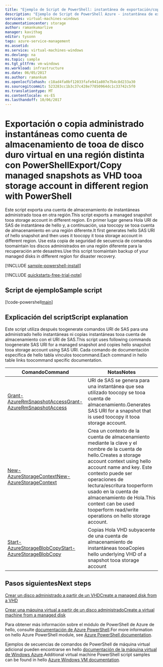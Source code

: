 ```yaml
---
title: "Ejemplo de Script de PowerShell: instantánea de exportación/copiar como cuenta de almacenamiento de disco duro virtual tooa en otra región aaaAzure | Documentos de Microsoft"
description: "Ejemplo de Script de PowerShell Azure - instantánea de exportación/copiar como cuenta de almacenamiento de tooa de disco duro virtual en la misma región diferente"
services: virtual-machines-windows
documentationcenter: storage
author: ramankumarlive
manager: kavithag
editor: tysonn
tags: azure-service-management
ms.assetid: 
ms.service: virtual-machines-windows
ms.devlang: na
ms.topic: sample
ms.tgt_pltfrm: vm-windows
ms.workload: infrastructure
ms.date: 06/05/2017
ms.author: ramankum
ms.openlocfilehash: c18ad4fa0bf12033fafe941a807e7b4c8d233a30
ms.sourcegitcommit: 523283cc1b3c37c428e77850964dc1c33742c5f0
ms.translationtype: MT
ms.contentlocale: es-ES
ms.lasthandoff: 10/06/2017
---
```

# <a name="exportcopy-managed-snapshots-as-vhd-tooa-storage-account-in-different-region-with-powershell"></a><span data-ttu-id="0f342-103">Exportación o copia administrado instantáneas como cuenta de almacenamiento de tooa de disco duro virtual en una región distinta con PowerShell</span><span class="sxs-lookup"><span data-stu-id="0f342-103">Export/Copy managed snapshots as VHD tooa storage account in different region with PowerShell</span></span>

<span data-ttu-id="0f342-104">Este script exporta una cuenta de almacenamiento de instantáneas administrado tooa en otra región.</span><span class="sxs-lookup"><span data-stu-id="0f342-104">This script exports a managed snapshot tooa storage account in different region.</span></span> <span data-ttu-id="0f342-105">En primer lugar genera Hola URI de SAS de instantánea de hello y, a continuación, usa toocopy se tooa cuenta de almacenamiento en una región diferente.</span><span class="sxs-lookup"><span data-stu-id="0f342-105">It first generates hello SAS URI of hello snapshot and then uses it toocopy it tooa storage account in different region.</span></span> <span data-ttu-id="0f342-106">Use esta copia de seguridad de secuencia de comandos toomaintain los discos administrados en una región diferente para la recuperación ante desastres.</span><span class="sxs-lookup"><span data-stu-id="0f342-106">Use this script toomaintain backup of your managed disks in different region for disaster recovery.</span></span>  

[!INCLUDE [sample-powershell-install](../../../includes/sample-powershell-install.md)]

[!INCLUDE [quickstarts-free-trial-note](../../../includes/quickstarts-free-trial-note.md)]

## <a name="sample-script"></a><span data-ttu-id="0f342-107">Script de ejemplo</span><span class="sxs-lookup"><span data-stu-id="0f342-107">Sample script</span></span>

[!code-powershell[main](../../../powershell_scripts/virtual-machine/copy-snapshot-to-storage-account/copy-snapshot-to-storage-account.ps1 "Copy snapshot")]


## <a name="script-explanation"></a><span data-ttu-id="0f342-108">Explicación del script</span><span class="sxs-lookup"><span data-stu-id="0f342-108">Script explanation</span></span>

<span data-ttu-id="0f342-109">Este script utiliza después toogenerate comandos URI de SAS para una administrado hello instantáneas ni copias instantáneas tooa cuenta de almacenamiento con el URI de SAS.</span><span class="sxs-lookup"><span data-stu-id="0f342-109">This script uses following commands toogenerate SAS URI for a managed snapshot and copies hello snapshot tooa storage account using SAS URI.</span></span> <span data-ttu-id="0f342-110">Cada comando de documentación específica de hello tabla vínculos toocommand.</span><span class="sxs-lookup"><span data-stu-id="0f342-110">Each command in hello table links toocommand specific documentation.</span></span>

| <span data-ttu-id="0f342-111">Comando</span><span class="sxs-lookup"><span data-stu-id="0f342-111">Command</span></span> | <span data-ttu-id="0f342-112">Notas</span><span class="sxs-lookup"><span data-stu-id="0f342-112">Notes</span></span> |
|---|---|
| [<span data-ttu-id="0f342-113">Grant-AzureRmSnapshotAccess</span><span class="sxs-lookup"><span data-stu-id="0f342-113">Grant-AzureRmSnapshotAccess</span></span>](/powershell/module/azurerm.compute/New-AzureRmDisk) | <span data-ttu-id="0f342-114">URI de SAS se genera para una instantánea que sea utilizado toocopy se tooa cuenta de almacenamiento.</span><span class="sxs-lookup"><span data-stu-id="0f342-114">Generates SAS URI for a snapshot that is used toocopy it tooa storage account.</span></span> |
| [<span data-ttu-id="0f342-115">New-AzureStorageContext</span><span class="sxs-lookup"><span data-stu-id="0f342-115">New-AzureStorageContext</span></span>](/powershell/module/azure.storage/New-AzureStorageContext) | <span data-ttu-id="0f342-116">Crea un contexto de la cuenta de almacenamiento mediante la clave y el nombre de la cuenta de hello.</span><span class="sxs-lookup"><span data-stu-id="0f342-116">Creates a storage account context using hello account name and key.</span></span> <span data-ttu-id="0f342-117">Este contexto puede ser operaciones de lectura/escritura tooperform usado en la cuenta de almacenamiento de Hola.</span><span class="sxs-lookup"><span data-stu-id="0f342-117">This context can be used tooperform read/write operations on hello storage account.</span></span> |
| [<span data-ttu-id="0f342-118">Start-AzureStorageBlobCopy</span><span class="sxs-lookup"><span data-stu-id="0f342-118">Start-AzureStorageBlobCopy</span></span>](/powershell/module/azure.storage/Start-AzureStorageBlobCopy) | <span data-ttu-id="0f342-119">Copias Hola VHD subyacente de una cuenta de almacenamiento de instantáneas tooa</span><span class="sxs-lookup"><span data-stu-id="0f342-119">Copies hello underlying VHD of a snapshot tooa storage account</span></span> |

## <a name="next-steps"></a><span data-ttu-id="0f342-120">Pasos siguientes</span><span class="sxs-lookup"><span data-stu-id="0f342-120">Next steps</span></span>

[<span data-ttu-id="0f342-121">Crear un disco administrado a partir de un VHD</span><span class="sxs-lookup"><span data-stu-id="0f342-121">Create a managed disk from a VHD</span></span>](virtual-machines-windows-powershell-sample-create-managed-disk-from-vhd.md?toc=%2fpowershell%2fmodule%2ftoc.json)

[<span data-ttu-id="0f342-122">Crear una máquina virtual a partir de un disco administrado</span><span class="sxs-lookup"><span data-stu-id="0f342-122">Create a virtual machine from a managed disk</span></span>](./virtual-machines-windows-powershell-sample-create-vm-from-managed-os-disks.md?toc=%2fpowershell%2fmodule%2ftoc.json)

<span data-ttu-id="0f342-123">Para obtener más información sobre el módulo de PowerShell de Azure de hello, consulte [documentación de Azure PowerShell](/powershell/azure/overview).</span><span class="sxs-lookup"><span data-stu-id="0f342-123">For more information on hello Azure PowerShell module, see [Azure PowerShell documentation](/powershell/azure/overview).</span></span>

<span data-ttu-id="0f342-124">Ejemplos de secuencias de comandos de PowerShell de máquina virtual adicional pueden encontrarse en hello [documentación de la máquina virtual de Windows Azure](../../app-service-web/app-service-powershell-samples.md?toc=%2fazure%2fvirtual-machines%2fwindows%2ftoc.json).</span><span class="sxs-lookup"><span data-stu-id="0f342-124">Additional virtual machine PowerShell script samples can be found in hello [Azure Windows VM documentation](../../app-service-web/app-service-powershell-samples.md?toc=%2fazure%2fvirtual-machines%2fwindows%2ftoc.json).</span></span>
